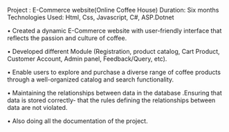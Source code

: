Project : E-Commerce website(Online Coffee House)
Duration: Six months
Technologies Used: Html, Css, Javascript, C#, ASP.Dotnet

•	Created a dynamic E-Commerce website with user-friendly interface that reflects the passion and culture of coffee.

•	Developed different Module (Registration, product catalog, Cart Product, Customer Account, Admin panel, Feedback/Query, etc).

•	Enable users to explore and purchase a diverse range of coffee products through a well-organized catalog and search functionality.

•	Maintaining the relationships between data in the database .Ensuring that data is stored correctly- that the rules defining the relationships between data are not violated.

•	Also doing all the documentation of the project.
